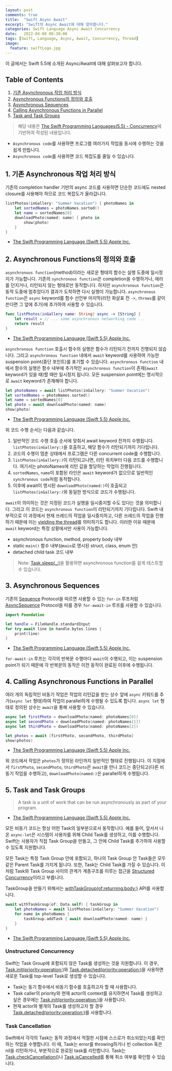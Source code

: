 ```yaml
---
layout: post
comments: true
title:  "Swift Async Await"
excerpt: "Swift의 Async Await에 대해 알아봅니다."
categories: Swift Language Async Await Concurrency
date:   2022-04-08 00:30:00
tags: [Swift, Language, Async, Await, Concurrency, Thread]
image:
  feature: swiftLogo.jpg
---
```


이 글에서는 Swift 5.5에 소개된 Async/Await에 대해 살펴보고자 합니다.

## Table of Contents

1. [기존 Asynchronous 작업 처리 방식](./swift_async_await#1-기존-asynchronous-작업-처리-방식)
1. [Asynchronous Functions의 정의와 호출](./swift_async_await#2-asynchronous-functions의-정의와-호출)
1. [Asynchronous Sequences](./swift_async_await#3-asynchronous-sequences)
1. [Calling Asynchronous Functions in Parallel](./swift_async_await#4-calling-asynchronous-functions-in-parallel)
1. [Task and Task Groups](./swift_async_await#5-task-and-task-groups)

> 해당 내용은 [The Swift Programming Languages(5.5) - Concurrency](https://docs.swift.org/swift-book/LanguageGuide/Concurrency.html#)에 기반하여 작성된 내용입니다. 

- `Asynchronous code`를 사용하면 프로그램 여러가지 작업을 동시에 수행하는 것을 쉽게 만듭니다.
- `Asynchronous code`를 사용하면 코드 복잡도를 줄일 수 있습니다.

## 1. 기존 Asynchronous 작업 처리 방식

기존의 completion handler 기반의 async 코드를 사용하면 단순한 코드에도 nested closure를 사용해야 하므로 코드 복잡도가 올라갑니다.

```swift
listPhotos(inGallery: "Summer Vacation") { photoNames in
    let sortedNames = photoNames.sorted()
    let name = sortedNames[0]
    downloadPhoto(named: name) { photo in
        show(photo)
    }
}
```
- [The Swift Programming Language (Swift 5.5) Apple Inc.](https://books.apple.com/kr/book/the-swift-programming-language-swift-5-5/id881256329)

##  2. Asynchronous Functions의 정의와 호출

`asynchronous function`(method)이라는 새로운 형태의 함수는 실행 도중에 일시정지가 가능합니다. 기존의 `synchronous function`은 completion을 수행하거나, 에러를 던지거나, 리턴되지 않는 형태로만 동작합니다. 하지만 `asynchronous function`은 동작 도중에 멈추었다가 결과가 도착하면 다시 실행이 가능합니다. `asynchronous function`은 `async` keyword를 함수 선언부 마지막(리턴 화살표 전 `->`, `throws`를 같이 쓴다면 그 앞에 추가)에 추가하여 사용할 수 있습니다.

```swift
func listPhotos(inGallery name: String) async -> [String] {
    let result = // ... some asynchronous networking code ...
    return result
}
```

- [The Swift Programming Language (Swift 5.5) Apple Inc.](https://books.apple.com/kr/book/the-swift-programming-language-swift-5-5/id881256329)

`asynchronous function` 호출시 함수의 실행은 함수가 리턴되기 전까지 진행되지 않습니다. 그리고 `asynchronous function` 내에서 `await` keyword를 사용하여 가능한 suspension point(중단 포인트)를 표기할 수 있습니다. `asynchronous function` 내에서 함수의 실행은 함수 내부에 추가적인 `asynchronous function`이 존재(`await` keyword가 있을 때)할 때만 일시정지 됩니다. 모든 suspension point에는 명시적으로 `await` keyword가 존재해야 합니다.

```swift
let photoNames = await listPhotos(inGallery: "Summer Vacation")
let sortedNames = photoNames.sorted()
let name = sortedNames[0]
let photo = await downloadPhoto(named: name)
show(photo)
```

- [The Swift Programming Language (Swift 5.5) Apple Inc.](https://books.apple.com/kr/book/the-swift-programming-language-swift-5-5/id881256329)

위 코드 수행 순서는 다음과 같습니다.

1. 일반적인 코드 수행 호출 순서에 맞춰서 await keyword 전까지 수행됩니다. `listPhotos(inGallery:)`을 호출하고, 해당 함수가 리턴되기까지 기다립니다.
2. 코드의 수행이 멈춘 상태에서 프로그램은 다른 concurrent code를 수행합니다.
3. `listPhotos(inGallery:)`이 리턴되고나면, 리턴 위치부터 다음 코드를 수행합니다. 여기서는 photoNames에 리턴 값을 할당하는 작업이 진행됩니다.
4. `sortedNames`, `name`이 포함된 라인은 `await` keyword가 없으므로 일반적인 `synchronous code`처럼 동작합니다.
5. 이후에 await이 명시된 `downloadPhoto(named:)`이 호출되고 `listPhotos(inGallery:)`와 동일한 방식으로 코드가 수행됩니다.

`await`이 의미하는 것은 지정된 코드가 실행을 일시중지할 수도 있다는 것을 의미합니다. 그리고 이 코드는 `asynchronous function`이 리턴되기까지 기다립니다. Swift 내부적으로 이 과정에서 현재 쓰레드의 작업을 일시중지하고, 다른 쓰레드의 작업을 진행하기 때문에 이는 [yielding the thread](https://en.wikipedia.org/wiki/Yield_(multithreading))를 의미하기도 합니다. 이러한 이유 때문에 `await` keyword는 특정 상황에서만 사용이 가능합니다.

- asynchronous function, method, property body 내부
- static `main()` 함수 내부(`@main`로 명시된 struct, class, enum 안)
- detached child task 코드 내부

> Note: [Task.sleep(_:)](https://developer.apple.com/documentation/swift/task/3814836-sleep)을 활용하면 asynchronous function를 쉽게 테스트할 수 있습니다.

## 3. Asynchronous Sequences

기존의 [Sequence](https://developer.apple.com/documentation/swift/sequence) Protocol을 따르면 사용할 수 있는 `for-in` 루프처럼 [AsyncSequence](https://developer.apple.com/documentation/swift/asyncsequence) Protocol을 따를 경우 `for-await-in` 루프를 사용할 수 있습니다.

```swift
import Foundation

let handle = FileHandle.standardInput
for try await line in handle.bytes.lines {
    print(line)
}
```

- [The Swift Programming Language (Swift 5.5) Apple Inc.](https://books.apple.com/kr/book/the-swift-programming-language-swift-5-5/id881256329)

`for-await-in` 루프는 각각의 반복문 수행마다 `await`이 수행되고, 이는 suspension point가 되기 때문에 각 반복문의 동작은 이전 동작이 완료된 이후에 수행됩니다.

## 4. Calling Asynchronous Functions in Parallel

여러 개의 독립적인 비동기 작업은 작업의 리턴값을 받는 상수 앞에 `async` 키워드를 추가(`async let` 형태)하여 작업이 parallel하게 수행될 수 있도록 합니다. `async let` 형태로 정의된 상수는 `await`을 통해 사용할 수 있습니다.

```swift
async let firstPhoto = downloadPhoto(named: photoNames[0])
async let secondPhoto = downloadPhoto(named: photoNames[1])
async let thirdPhoto = downloadPhoto(named: photoNames[2])

let photos = await [firstPhoto, secondPhoto, thirdPhoto]
show(photos)
```
- [The Swift Programming Language (Swift 5.5) Apple Inc.](https://books.apple.com/kr/book/the-swift-programming-language-swift-5-5/id881256329)

위 코드에서 작업은 `photos`가 정의된 라인까지 일반적인 형태로 진행됩니다. 이 지점에서 `firstPhoto`, `secondPhoto`, `thirdPhoto`은 `await`을 만나 코드는 중단되고(다른 비동기 작업을 수행하고), `downloadPhoto(named:)`은 parallel하게 수행됩니다.

## 5. Task and Task Groups

> A task is a unit of work that can be run asynchronously as part of your program.

- [The Swift Programming Language (Swift 5.5) Apple Inc.](https://books.apple.com/kr/book/the-swift-programming-language-swift-5-5/id881256329)

모든 비동기 코드는 항상 어떤 Task의 일부분으로서 동작합니다. 예를 들어, 앞서서 나온 `async-let`은 시스템이 사용자를 위해 Child Task를 생성하고, 이를 수행합니다. Swift는 사용자가 직접 Task Group을 만들고, 그 안에 Child Task를 추가하여 사용할 수 있도록 지원합니다.

모든 Task는 특정 Task Group 안에 포함되고, 하나의 Task Group 안 Task들은 모두 같은 Parent Task를 가지게 됩니다. 또한, Task는 Child Task를 가질 수 있습니다. 이처럼 Task와 Task Group 사이의 관계가 계층구조를 이루는 접근을 [Structured Concurrency](https://en.wikipedia.org/wiki/Structured_concurrency)이라고 부릅니다.

TaskGroup을 만들기 위해서는 [withTaskGroup(of:returning:body:)](https://developer.apple.com/documentation/swift/taskgroup) API를 사용합니다.

```swift
await withTaskGroup(of: Data.self) { taskGroup in
    let photoNames = await listPhotos(inGallery: "Summer Vacation")
    for name in photoNames {
        taskGroup.addTask { await downloadPhoto(named: name) }
    }
}
```
- [The Swift Programming Language (Swift 5.5) Apple Inc.](https://books.apple.com/kr/book/the-swift-programming-language-swift-5-5/id881256329)

### Unstructured Concurrency

Swift는 Task Group에 포함되지 않은 Task를 생성하는 것을 지원합니다. 이 경우, [Task.init(priority:operation:)](https://developer.apple.com/documentation/swift/task/3856790-init)와 [Task.detached(priority:operation:)](https://developer.apple.com/documentation/swift/task/3856786-detached)을 사용하면 새로운 Task를 top-level Task로 생성할 수 있습니다.

- Task는 동기 함수에서 비동기 함수를 호출하고자 할 때 사용합니다. 
- Task caller의 priority와 현재 actor의 context를 유지하면서 Task를 생성하고 싶은 경우에는 [Task.init(priority:operation:)](https://developer.apple.com/documentation/swift/task/3856790-init)을 사용합니다.
- 현재 actor와 별개의 Task를 생성하고자 할 경우 [Task.detached(priority:operation:)](https://developer.apple.com/documentation/swift/task/3856786-detached)를 사용합니다.

### Task Cancellation

Swift에서 각각의 Task는 동작 과정에서 적절한 시점에 스스로가 취소되었는지를 확인하는 작업을 수행합니다. 이 때, Task는 error를 throwing하거나 빈 collection 혹은 nil을 리턴하거나, 부분적으로 완료된 task를 리턴합니다. Task는 [Task.checkCancellation()](https://developer.apple.com/documentation/swift/task/3814826-checkcancellation)나 [Task.isCancelled](https://developer.apple.com/documentation/swift/task/3814832-iscancelled)를 통해 취소 여부를 확인할 수 있습니다.
